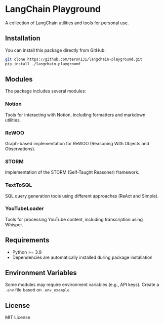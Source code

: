 # LangChain Playground

A collection of LangChain utilities and tools for personal use.

## Installation

You can install this package directly from GitHub:

```bash
git clone https://github.com/teron131/langchain-playground.git
pip install ./langchain-playground
```

## Modules

The package includes several modules:

### Notion

Tools for interacting with Notion, including formatters and markdown utilities.

### ReWOO

Graph-based implementation for ReWOO (Reasoning With Objects and Observations).

### STORM

Implementation of the STORM (Self-Taught Reasoner) framework.

### TextToSQL

SQL query generation tools using different approaches (ReAct and Simple).

### YouTubeLoader

Tools for processing YouTube content, including transcription using Whisper.

## Requirements

- Python >= 3.9
- Dependencies are automatically installed during package installation

## Environment Variables

Some modules may require environment variables (e.g., API keys). Create a `.env` file based on `.env_example`.

## License

MIT License

